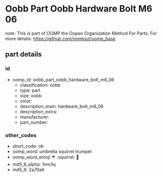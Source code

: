 # Oobb Part Oobb Hardware Bolt M6 06  

note: This is part of OOMP the Oopen Organization Method For Parts. For more details: https://github.com/oomlout/oomp_base

##  part details





### id
* oomp_id: oobb_part_oobb_hardware_bolt_m6_06
  * classification: oobb
  * type: part
  * size: oobb
  * color: 
  * description_main: hardware_bolt_m6_06
  * description_extra: 
  * manufacturer: 
  * part_number: 

### other_codes
* short_code: ob
* oomp_word: umbrella squirrel trumpet
* oomp_word_emoji :umbrella: :squirrel: :trumpet:
* md5_6_alpha: 1nm3q
* md5_6: 2a70a6